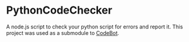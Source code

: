 # PythonCodeChecker
A node.js script to check your python script for errors and report it.
This project was used as a submodule to [CodeBot](https://github.com/SuyashLakhotia/CodeBot).

